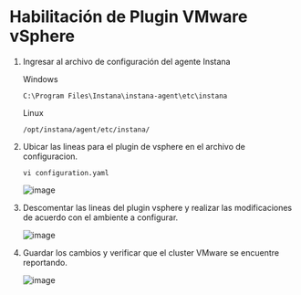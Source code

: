 # Habilitación de Plugin VMware vSphere

1. Ingresar al archivo de configuración del agente Instana

   Windows

       C:\Program Files\Instana\instana-agent\etc\instana

   Linux

       /opt/instana/agent/etc/instana/

2. Ubicar las lineas para el plugin de vsphere en el archivo de configuracion.

       vi configuration.yaml

   ![image](https://github.com/juan-conde-21/Instalacion-Agente-Instana/assets/13276404/3059bd09-8641-465d-9344-1097fba5c4ed)

4. Descomentar las lineas del plugin vsphere y realizar las modificaciones de acuerdo con el ambiente a configurar.

   ![image](https://github.com/juan-conde-21/Instalacion-Agente-Instana/assets/13276404/fe1a0536-6200-4403-830f-adb477dd2b5e)

5. Guardar los cambios y verificar que el cluster VMware se encuentre reportando.

   ![image](https://github.com/juan-conde-21/Instalacion-Agente-Instana/assets/13276404/e6d9be04-5490-4ae2-b2e7-0b56586d49db)

   





